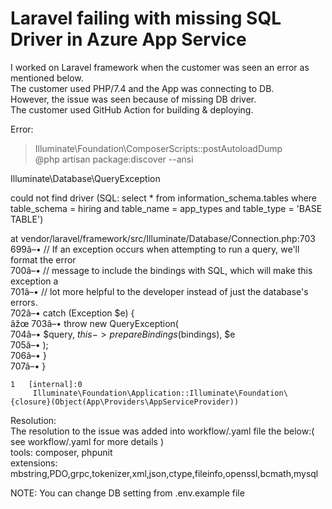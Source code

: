 # Laravel failing with missing SQL Driver in Azure App Service

I worked on Laravel framework when the customer was seen an error as mentioned below.<br>
The customer used PHP/7.4 and the App was connecting to DB.  <br>
However, the issue was seen because of missing DB driver.<br>
The customer used GitHub Action for building & deploying.<br>

Error: <br>

 > Illuminate\Foundation\ComposerScripts::postAutoloadDump<br>
  > @php artisan package:discover --ansi<br>
    
   Illuminate\Database\QueryException <br>
  
 could not find driver (SQL: select * from information_schema.tables where table_schema = hiring and table_name = app_types and table_type = 'BASE TABLE')<br>
    
   at vendor/laravel/framework/src/Illuminate/Database/Connection.php:703<br>
       699â–•         // If an exception occurs when attempting to run a query, we'll format the error<br>
      700â–•         // message to include the bindings with SQL, which will make this exception a<br>
      701â–•         // lot more helpful to the developer instead of just the database's errors.<br>
       702â–•         catch (Exception $e) {<br>
      âžœ 703â–•             throw new QueryException(<br>
        704â–•                 $query, $this->prepareBindings($bindings), $e<br>
        705â–•             );<br>
        706â–•         }<br>
        707â–•     }<br>
    
    1   [internal]:0
         Illuminate\Foundation\Application::Illuminate\Foundation\{closure}(Object(App\Providers\AppServiceProvider))
   


Resolution: <br>
The resolution to the issue was added into workflow/.yaml file the below:( see workflow/.yaml for more details ) <br>
 tools: composer, phpunit<br>
 extensions: mbstring,PDO,grpc,tokenizer,xml,json,ctype,fileinfo,openssl,bcmath,mysql<br>
 
 NOTE: You can change DB setting from .env.example file
 
 

